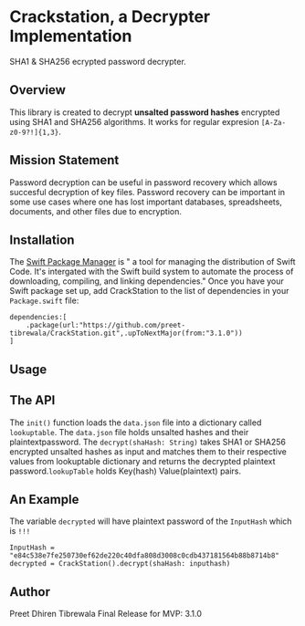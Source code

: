 # **Crackstation, a Decrypter Implementation**
SHA1 & SHA256 ecrypted password decrypter. 

Overview
--

This library is created to decrypt **unsalted password hashes** encrypted using SHA1 and SHA256 algorithms. It works for regular expresion `[A-Za-z0-9?!]{1,3}`. 

Mission Statement
--

Password decryption can be useful in password recovery which allows succesful decryption of key files. Password recovery can be important in some use cases where one has lost important databases, spreadsheets, documents, and other files due to encryption.

Installation
--

The [Swift Package Manager]( https://www.swift.org/package-manager) is " a tool for managing the distribution of Swift Code. It's intergated with the Swift build system to automate the process of downloading, compiling, and linking dependencies."
Once you have your Swift package set up, add CrackStation to the list of dependencies in your `Package.swift` file:
```
dependencies:[
    .package(url:"https://github.com/preet-tibrewala/CrackStation.git",.upToNextMajor(from:"3.1.0"))
]
```

Usage
--
The API
--

The `init()` function loads the `data.json` file into a dictionary called `lookuptable`. 
The `data.json` file holds unsalted hashes and their plaintextpassword.
The `decrypt(shaHash: String)` takes SHA1 or SHA256 encrypted unsalted hashes as input and matches them to their respective values from lookuptable dictionary and returns the decrypted plaintext password.`lookupTable` holds Key(hash) Value(plaintext) pairs.

An Example
--

The variable `decrypted` will have plaintext password of the `InputHash` which is `!!!`
```
InputHash = "e84c538e7fe250730ef62de220c40dfa808d3008c0cdb437181564b88b8714b8"
decrypted = CrackStation().decrypt(shaHash: inputhash)
```

Author
--

Preet Dhiren Tibrewala
Final Release for MVP: 3.1.0
